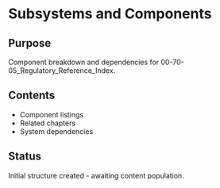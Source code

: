 # Subsystems and Components

## Purpose
Component breakdown and dependencies for 00-70-05_Regulatory_Reference_Index.

## Contents
- Component listings
- Related chapters
- System dependencies

## Status
Initial structure created - awaiting content population.
